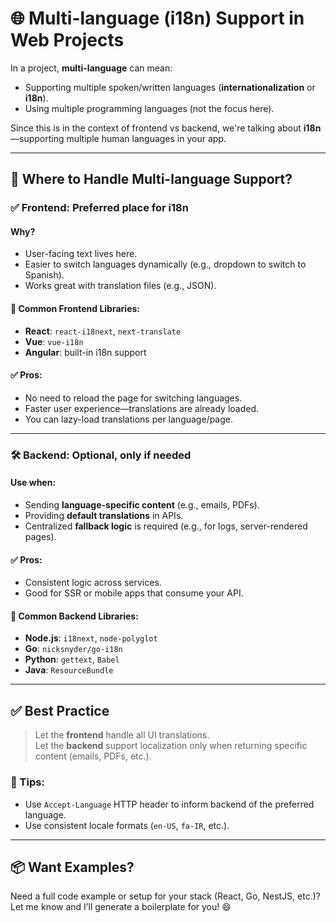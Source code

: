 # 🌐 Multi-language (i18n) Support in Web Projects

In a project, **multi-language** can mean:

- Supporting multiple spoken/written languages (**internationalization** or **i18n**).
- Using multiple programming languages (not the focus here).

Since this is in the context of frontend vs backend, we're talking about **i18n**—supporting multiple human languages in
your app.

---

## 🧠 Where to Handle Multi-language Support?

### ✅ Frontend: **Preferred place for i18n**

#### Why?

- User-facing text lives here.
- Easier to switch languages dynamically (e.g., dropdown to switch to Spanish).
- Works great with translation files (e.g., JSON).

#### 🔧 Common Frontend Libraries:

- **React**: `react-i18next`, `next-translate`
- **Vue**: `vue-i18n`
- **Angular**: built-in i18n support

#### ✅ Pros:

- No need to reload the page for switching languages.
- Faster user experience—translations are already loaded.
- You can lazy-load translations per language/page.

---

### 🛠 Backend: **Optional, only if needed**

#### Use when:

- Sending **language-specific content** (e.g., emails, PDFs).
- Providing **default translations** in APIs.
- Centralized **fallback logic** is required (e.g., for logs, server-rendered pages).

#### ✅ Pros:

- Consistent logic across services.
- Good for SSR or mobile apps that consume your API.

#### 🧰 Common Backend Libraries:

- **Node.js**: `i18next`, `node-polyglot`
- **Go**: `nicksnyder/go-i18n`
- **Python**: `gettext`, `Babel`
- **Java**: `ResourceBundle`

---

## ✅ Best Practice

> Let the **frontend** handle all UI translations.  
> Let the **backend** support localization only when returning specific content (emails, PDFs, etc.).

### 📩 Tips:

- Use `Accept-Language` HTTP header to inform backend of the preferred language.
- Use consistent locale formats (`en-US`, `fa-IR`, etc.).

---

## 📦 Want Examples?

Need a full code example or setup for your stack (React, Go, NestJS, etc.)?  
Let me know and I’ll generate a boilerplate for you! 😄
